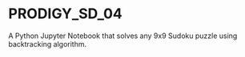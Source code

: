 # PRODIGY_SD_04
A Python Jupyter Notebook that solves any 9x9 Sudoku puzzle using backtracking algorithm.
